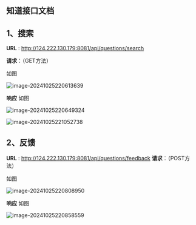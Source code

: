 ## 知道接口文档

## 1、搜索

**URL**  :   http://124.222.130.179:8081/api/questions/search

**请求**：（GET方法）

如图

![image-20241025220613639](D:\zengyue\Blog\source\images\image-20241025220613639.png)

**响应**
如图

![image-20241025220649324](D:\zengyue\Blog\source\images\image-20241025220649324.png)

![image-20241025221052738](D:\zengyue\Blog\source\images\image-20241025221052738.png)

## 2、反馈

**URL**  : http://124.222.130.179:8081/api/questions/feedback
**请求**：（POST方法）

如图

![image-20241025220808950](D:\zengyue\Blog\source\images\image-20241025220808950.png)

**响应**
如图

![image-20241025220858559](D:\zengyue\Blog\source\images\image-20241025220858559.png)